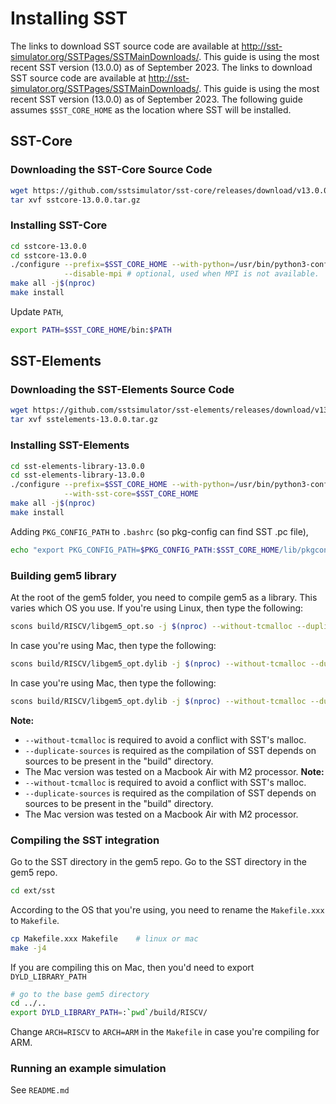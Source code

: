 # Installing SST

The links to download SST source code are available at
<http://sst-simulator.org/SSTPages/SSTMainDownloads/>.
This guide is using the most recent SST version (13.0.0) as of September 2023.
The links to download SST source code are available at
<http://sst-simulator.org/SSTPages/SSTMainDownloads/>.
This guide is using the most recent SST version (13.0.0) as of September 2023.
The following guide assumes `$SST_CORE_HOME` as the location where SST will be
installed.

## SST-Core

### Downloading the SST-Core Source Code

```sh
wget https://github.com/sstsimulator/sst-core/releases/download/v13.0.0_Final/sstcore-13.0.0.tar.gz
tar xvf sstcore-13.0.0.tar.gz
```

### Installing SST-Core

```sh
cd sstcore-13.0.0
cd sstcore-13.0.0
./configure --prefix=$SST_CORE_HOME --with-python=/usr/bin/python3-config \
            --disable-mpi # optional, used when MPI is not available.
make all -j$(nproc)
make install
```

Update `PATH`,

```sh
export PATH=$SST_CORE_HOME/bin:$PATH
```

## SST-Elements

### Downloading the SST-Elements Source Code

```sh
wget https://github.com/sstsimulator/sst-elements/releases/download/v13.0.0_Final/sstelements-13.0.0.tar.gz
tar xvf sstelements-13.0.0.tar.gz
```

### Installing SST-Elements

```sh
cd sst-elements-library-13.0.0
cd sst-elements-library-13.0.0
./configure --prefix=$SST_CORE_HOME --with-python=/usr/bin/python3-config \
            --with-sst-core=$SST_CORE_HOME
make all -j$(nproc)
make install
```

Adding `PKG_CONFIG_PATH` to `.bashrc` (so pkg-config can find SST .pc file),

```sh
echo "export PKG_CONFIG_PATH=$PKG_CONFIG_PATH:$SST_CORE_HOME/lib/pkgconfig/" >> ~/.bashrc
```

### Building gem5 library

At the root of the gem5 folder, you need to compile gem5 as a library. This
varies which OS you use. If you're using Linux, then type the following:
```sh
scons build/RISCV/libgem5_opt.so -j $(nproc) --without-tcmalloc --duplicate-sources
```
In case you're using Mac, then type the following:
```sh
scons build/RISCV/libgem5_opt.dylib -j $(nproc) --without-tcmalloc --duplicate-sources
```
In case you're using Mac, then type the following:
```sh
scons build/RISCV/libgem5_opt.dylib -j $(nproc) --without-tcmalloc --duplicate-sources
```

**Note:**
* `--without-tcmalloc` is required to avoid a conflict with SST's malloc.
* `--duplicate-sources` is required as the compilation of SST depends on sources to be present in the "build" directory.
* The Mac version was tested on a Macbook Air with M2 processor.
**Note:**
* `--without-tcmalloc` is required to avoid a conflict with SST's malloc.
* `--duplicate-sources` is required as the compilation of SST depends on sources to be present in the "build" directory.
* The Mac version was tested on a Macbook Air with M2 processor.

### Compiling the SST integration

Go to the SST directory in the gem5 repo.
Go to the SST directory in the gem5 repo.
```sh
cd ext/sst
```
According to the OS that you're using, you need to rename the `Makefile.xxx` to `Makefile`.
```sh
cp Makefile.xxx Makefile    # linux or mac
make -j4
```
If you are compiling this on Mac, then you'd need to export `DYLD_LIBRARY_PATH`
```sh
# go to the base gem5 directory
cd ../..
export DYLD_LIBRARY_PATH=:`pwd`/build/RISCV/
```

Change `ARCH=RISCV` to `ARCH=ARM` in the `Makefile` in case you're compiling
for ARM.
### Running an example simulation

See `README.md`
